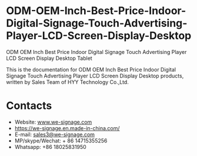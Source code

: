 # ODM-OEM-Inch-Best-Price-Indoor-Digital-Signage-Touch-Advertising-Player-LCD-Screen-Display-Desktop
ODM OEM Inch Best Price Indoor Digital Signage Touch Advertising Player LCD Screen Display Desktop Tablet

This is the documentation for ODM OEM Inch Best Price Indoor Digital Signage Touch Advertising Player LCD Screen Display Desktop products, written by Sales Team of HYY Technology Co.,Ltd.

# Contacts
- Website: www.we-signage.com
- https://we-signage.en.made-in-china.com/
- E-mail: sales3@we-signage.com
- MP/skype/Wechat: + 86 14715355256
- Whatsapp: +86 18025831950
